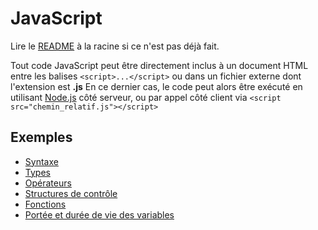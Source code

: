 # JavaScript

Lire le [README](../README.md) à la racine si ce n'est pas déjà fait.

Tout code JavaScript peut être directement inclus à un document HTML entre les balises ```<script>...</script>``` ou dans un fichier externe dont l'extension est **.js** En ce dernier cas, le code peut alors être exécuté en utilisant [Node.js](https://nodejs.org) côté serveur, ou par appel côté client via ```<script src="chemin_relatif.js"></script> ```

## Exemples

- [Syntaxe](syntaxe.js)
- [Types](types.js)
- [Opérateurs](operateurs.js)
- [Structures de contrôle](structrl.js)
- [Fonctions](fonctions.js)
- [Portée et durée de vie des variables](variables.js)
